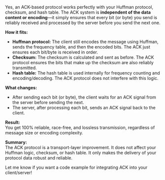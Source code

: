 Yes, an ACK-based protocol works perfectly with your Huffman protocol, checksum, and hash table. The ACK system is **independent of the data content or encoding**—it simply ensures that every bit (or byte) you send is reliably received and processed by the server before you send the next one.

**How it fits:**

- **Huffman protocol:** The client still encodes the message using Huffman, sends the frequency table, and then the encoded bits. The ACK just ensures each bit/byte is received in order.
- **Checksum:** The checksum is calculated and sent as before. The ACK protocol ensures the bits that make up the checksum are also reliably transmitted.
- **Hash table:** The hash table is used internally for frequency counting and encoding/decoding. The ACK protocol does not interfere with this logic.

**What changes:**

- After sending each bit (or byte), the client waits for an ACK signal from the server before sending the next.
- The server, after processing each bit, sends an ACK signal back to the client.

**Result:**  
You get 100% reliable, race-free, and lossless transmission, regardless of message size or encoding complexity.

**Summary:**  
The ACK protocol is a transport-layer improvement. It does not affect your Huffman logic, checksum, or hash table. It only makes the delivery of your protocol data robust and reliable.

Let me know if you want a code example for integrating ACK into your client/server!